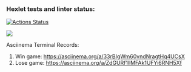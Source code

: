 ### Hexlet tests and linter status:
[![Actions Status](https://github.com/kiriert/java-project-61/actions/workflows/hexlet-check.yml/badge.svg)](https://github.com/kiriert/java-project-61/actions)

<a href="https://codeclimate.com/github/kiriert/java-project-61/maintainability"><img src="https://api.codeclimate.com/v1/badges/f1854d48af1e6626f0e8/maintainability" /></a>

Asciinema Terminal Records:
1. Win game: https://asciinema.org/a/33rBIgWm60vndNragtHq4UCsX
2. Lose game: https://asciinema.org/a/ZdGURf1llMFAk1UFYi6RNH5Xf
